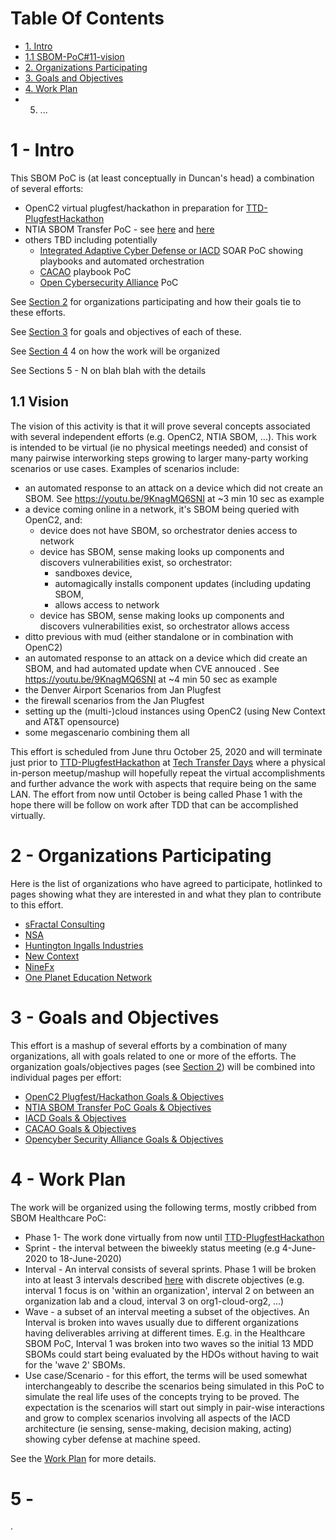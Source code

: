 # Table Of Contents
- [1. Intro](#1---intro)
- [1.1 SBOM-PoC#11-vision](SBOM-PoC#11-vision)
- [2. Organizations Participating](#2---organizations-participating)
- [3. Goals and Objectives](#3---goals-and-objectives)
- [4. Work Plan](4---work-plan)
- 5. ...

# 1 - Intro
This SBOM PoC is (at least conceptually in Duncan's head) a combination of several efforts:
- OpenC2 virtual plugfest/hackathon in preparation for [TTD-PlugfestHackathon](../TTD-PlugfestHackathon/)
- NTIA SBOM Transfer PoC - see [here](https://www.ntia.gov/sbom) and [here](https://www.ntia.gov/SoftwareTransparency)
- others TBD including potentially
   - [Integrated Adaptive Cyber Defense or IACD](https://www.iacdautomate.org/) SOAR PoC showing playbooks and automated orchestration
  - [CACAO](https://www.oasis-open.org/committees/tc_home.php?wg_abbrev=cacao) playbook PoC
  - [Open Cybersecurity Alliance](https://opencybersecurityalliance.org/) PoC

See [Section 2](#2---organizations-participating)
for organizations participating
and how their goals tie to these efforts.

See [Section 3](#3---goals-and-objectives)
for goals and objectives of each of these.

See [Section 4](#4-work-plan) 4 on how the work will be organized

See Sections 5 - N on blah blah with the details

## 1.1 Vision
The vision of this activity is that it will prove several concepts
associated with several independent efforts (e.g. OpenC2, NTIA SBOM, ...).
This work is intended to be virtual
(ie no physical meetings needed)
and consist of many pairwise
interworking steps growing to larger many-party working scenarios or use cases.
Examples of scenarios include:
- an automated response to an attack on a device which did not create an SBOM. See https://youtu.be/9KnagMQ6SNI at ~3 min 10 sec as example
- a device coming online in a network, it's SBOM being queried with OpenC2, and:
    - device does not have SBOM, so orchestrator denies access to network
    - device has SBOM, sense making looks up components and discovers vulnerabilities exist, so orchestrator:
       - sandboxes device,
       - automagically installs component updates (including updating SBOM,
       - allows access to network
    - device has SBOM, sense making looks up components and discovers vulnerabilities exist, so orchestrator allows access
- ditto previous with mud (either standalone or in combination with OpenC2)
- an automated response to an attack on a device which did create an SBOM, and had automated update when CVE annouced . See  https://youtu.be/9KnagMQ6SNI at ~4 min 50 sec as example
- the Denver Airport Scenarios from Jan Plugfest
- the firewall scenarios from the Jan Plugfest
- setting up the (multi-)cloud instances using OpenC2 (using New Context and AT&T opensource)
- some megascenario combining them all

This effort is scheduled from June thru October 25, 2020
and will terminate just prior to
[TTD-PlugfestHackathon](https://github.com/sparrell/openc2-lsc-usecases/tree/master/TTD-PlugfestHackathon)
at
[Tech Transfer Days](https://techtransferdays.org/)
where a physical in-person meetup/mashup will
hopefully repeat the virtual accomplishments
and further advance the work with aspects that require being on the same LAN.
The effort from now until October
is being called Phase 1 with the hope
there will be follow on work after TDD that can be accomplished virtually.

# 2 - Organizations Participating
Here is the list of organizations who have agreed to participate, hotlinked to pages showing what they are interested in and what they plan to contribute to this effort.
- [sFractal Consulting](./sFractalGoals.md)
- [NSA](./NSAGoals.md)
- [Huntington Ingalls Industries](./HIIGoals.md)
- [New Context](./NewContextGoals.md)
- [NineFx](./NineFx.md)
- [One Planet Education Network](./OnePlanetGoals.md)


# 3 - Goals and Objectives
This effort is a mashup of several efforts
by a combination of many organizations,
all with goals related to one or more of the efforts.
The organization goals/objectives pages (see [Section 2](#2-organizations-participating))
will be combined into individual pages per effort:
- [OpenC2 Plugfest/Hackathon Goals & Objectives](./Oc2Goals.md)
- [NTIA SBOM Transfer PoC Goals & Objectives](./SbomGoals.md)
- [IACD Goals & Objectives](./IacdGoals.md)
- [CACAO Goals & Objectives](./CacaoGoals.md)
- [Opencyber Security Alliance Goals & Objectives](./OcaGoals.md)

# 4 - Work Plan
The work will be organized using the following terms,
mostly cribbed from SBOM Healthcare PoC:
- Phase 1- The work done virtually from now until [TTD-PlugfestHackathon](https://github.com/sparrell/openc2-lsc-usecases/tree/master/TTD-PlugfestHackathon)
- Sprint - the interval between the biweekly status meeting (e.g 4-June-2020 to 18-June-2020)
- Interval - An interval consists of several sprints. Phase 1 will be broken into at least 3 intervals described [here](./WorkPlanIntervals.md) with discrete objectives (e.g. interval 1 focus is on 'within an organization', interval 2 on between an organization lab and a cloud, interval 3 on org1-cloud-org2, ...)
- Wave - a subset of an interval meeting a subset of the objectives. An Interval is broken into waves usually due to different organizations having deliverables arriving at different times. E.g. in the Healthcare SBOM PoC, Interval 1 was broken into two waves so the initial 13 MDD SBOMs could start being evaluated by the HDOs without having to wait for the 'wave 2' SBOMs.
- Use case/Scenario - for this effort, the terms will be used somewhat interchangeably to describe the scenarios being simulated in this PoC to simulate the real life uses of the concepts trying to be proved. The expectation is the scenarios will start out simply in pair-wise interactions and grow to complex scenarios involving all aspects of the IACD architecture (ie sensing, sense-making, decision making, acting) showing cyber defense at machine speed.

See the [Work Plan](./WorkPlan.md) for more details.

# 5 -
.
